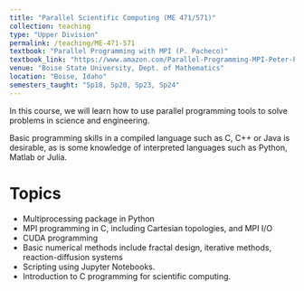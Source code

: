 ```yaml
---
title: "Parallel Scientific Computing (ME 471/571)"
collection: teaching
type: "Upper Division"
permalink: /teaching/ME-471-571
textbook: "Parallel Programming with MPI (P. Pacheco)"
textbook_link: "https://www.amazon.com/Parallel-Programming-MPI-Peter-Pacheco/dp/1558603395/ref=sr_1_2?s=books&ie=UTF8&qid=1512837163&sr=1-2"
venue: "Boise State University, Dept. of Mathematics"
location: "Boise, Idaho"
semesters_taught: "Sp18, Sp20, Sp23, Sp24"
---
```


In this course, we will learn how to use parallel programming tools to solve problems in science and engineering. 

Basic programming skills in a compiled language such as C, C++ or Java is desirable, as is some knowledge of interpreted languages such as Python, Matlab or Julia.

Topics
======

* Multiprocessing package in Python
* MPI programming in C, including Cartesian topologies, and MPI I/O
* CUDA programming
* Basic numerical methods include fractal design, iterative methods, reaction-diffusion systems
* Scripting using Jupyter Notebooks. 
* Introduction to C programming for scientific computing. 


